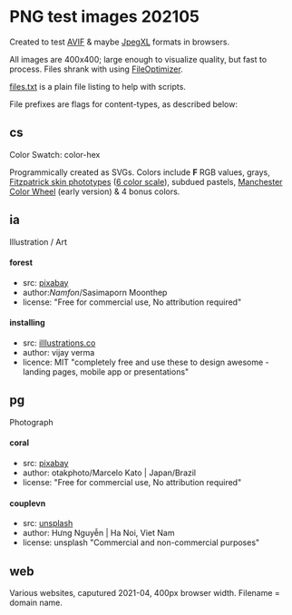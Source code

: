 # PNG test images 202105

Created to test [AVIF](https://netflixtechblog.com/avif-for-next-generation-image-coding-b1d75675fe4) & maybe [JpegXL](https://cloudinary.com/blog/tag/JPEG-XL) formats in browsers.

All images are 400x400; large enough to visualize quality, but fast to process.  Files shrank with using [FileOptimizer](https://nikkhokkho.sourceforge.io/static.php?page=FileOptimizer).

[files.txt](files.txt) is a plain file listing to help with scripts.

File prefixes are flags for content-types, as described below:

## cs
Color Swatch: color-hex

Programmically created as SVGs.  Colors include **F** RGB values, grays, [Fitzpatrick skin phototypes](https://en.wikipedia.org/wiki/Fitzpatrick_scale) ([6 color scale](https://sts.doit.wisc.edu/manuals/photoshop2-retouching/images/st-guide.png)), subdued pastels, [Manchester Color Wheel](https://www.ncbi.nlm.nih.gov/pmc/articles/PMC3008688/) (early version) & 4 bonus colors.

## ia

Illustration / Art

#### forest

 * src: [pixabay](https://pixabay.com/illustrations/forest-mountains-night-sky-5375005/)
 * author:_Namfon_/Sasimaporn Moonthep
 * license: "Free for commercial use, No attribution required"

#### installing

 * src: [illlustrations.co](https://illlustrations.co)
 * author: vijay verma
 * licence: MIT "completely free and use these to design awesome - landing pages, mobile app or presentations"

## pg

Photograph

#### coral

 * src: [pixabay](https://pixabay.com/photos/coral-reef-sea-underwater-water-2694453/)
 * author: otakphoto/Marcelo Kato | Japan/Brazil
 * license: "Free for commercial use, No attribution required"

#### couplevn

 * src: [unsplash](https://unsplash.com/photos/Kou1TDS4b_c)
 * author: Hưng Nguyễn | Ha Noi, Viet Nam
 * license: unsplash "Commercial and non-commercial purposes"

 ## web

 Various websites, caputured 2021-04, 400px browser width.  Filename = domain name.

